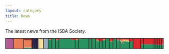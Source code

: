 ```yaml
---
layout: category
title: News
---
```


The latest news from the ISBA Society.

![Admixture](/assets/images/banners/admixture.png)
